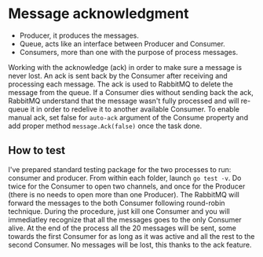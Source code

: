 # Message acknowledgment

* Producer, it produces the messages.
* Queue, acts like an interface between Producer and Consumer.
* Consumers, more than one with the purpose of process messages.

Working with the acknowledge (ack) in order to make sure a message is never lost. An ack is sent back by the Consumer after receiving and processing each message. The ack is used to RabbitMQ to delete the message from the queue.
If a Consumer dies without sending back the ack, RabbitMQ understand that the message wasn't fully processed and will re-queue it in order to redelive it to another available Consumer.
To enable manual ack, set false for `auto-ack` argument of the Consume property and add proper method `message.Ack(false)` once the task done.

## How to test

I've prepared standard testing package for the two processes to run: consumer and producer.
From within each folder, launch `go test -v`. Do twice for the Consumer to open two channels, and once for the Producer (there is no needs to open more than one Producer). The RabbitMQ will forward the messages to the both Consumer following round-robin technique. During the procedure, just kill one Consumer and you will immediatley recognize that all the messages goes to the only Consumer alive.
At the end of the process all the 20 messages will be sent, some towards the first Consumer for as long as it was active and all the rest to the second Consumer. No messages will be lost, this thanks to the ack feature.
